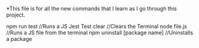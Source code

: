 *This file is for all the new commands that I learn as I go through this project. 

npm run test //Runs a JS Jest Test
clear //Clears the Terminal
node file.js //Runs a JS file from the terminal
npm uninstall [package name] //Uninstalls a package
